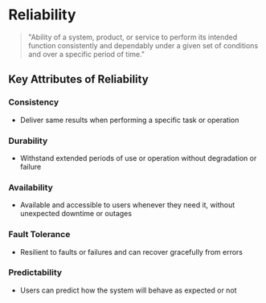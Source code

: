 # Reliability

> "Ability of a system, product, or service to perform its intended function consistently and dependably under a given set of conditions and over a specific period of time."

## Key Attributes of Reliability

### Consistency
- Deliver same results when performing a specific task or operation

### Durability
- Withstand extended periods of use or operation without degradation or failure

### Availability
- Available and accessible to users whenever they need it, without unexpected downtime or outages

### Fault Tolerance
- Resilient to faults or failures and can recover gracefully from errors

### Predictability
- Users can predict how the system will behave as expected or not
